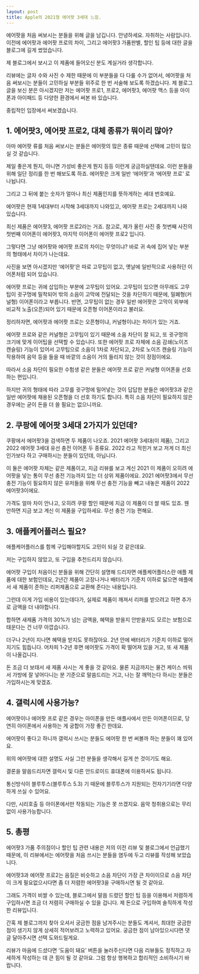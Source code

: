 ```yaml
---
layout: post
title: Apple의 2021형 에어팟 3세대 느낌.
---
```


에어팟을 처음 써보시는 분들을 위해 글을 남깁니다. 안녕하세요. 자취하는 사람입니다. 이전에 에어팟과 에어팟 프로의 차이, 그리고 에어팟3 가품판별, 할인 팁 등에 대한 글을 블로그에 길게 썼었습니다. 

제 블로그에서 보시고 이 제품에 들어오신 분도 계실거라 생각합니다.

리뷰에는 글자 수와 사진 수 제한 때문에 이 부분들을 다 다룰 수가 없어서, 에어팟을 처음 써보시는 분들이 고민하실 부분들 위주로 한 번 서술해 보도록 하겠습니다. 제 블로그 글을 보신 분은 아시겠지만 저는 에어팟 프로1, 프로2, 에어팟3, 에어팟 맥스 등을 아이폰과 아이패드 등 다양한 환경에서 써본 바 있습니다. 

중립적인 입장에서 써보겠습니다.



<h2>1. 에어팟3, 에어팟 프로2, 대체 종류가 뭐이리 많아?</h2>
아마 에어팟 류를 처음 써보시는 분들은 에어팟의 많은 종류 때문에 선택에 고민이 많으실 것 같습니다.

제일 좋은게 뭔지, 아니면 가성비 좋은게 뭔지 등등 이런게 궁금하실텐데요. 이런 분들을 위해 일단 정리를 한 번 해보도록 하죠. 에어팟은 크게 일반 ‘에어팟’과 ‘에어팟 프로’ 로 나뉩니다. 

그리고 그 뒤에 붙는 숫자가 얼마나 최신 제품인지를 뜻하게하는 세대 번호예요. 

에어팟은 현재 1세대부터 시작해 3세대까지 나와있고, 에어팟 프로는 2세대까지 나와 있습니다. 

최신 제품은 에어팟3, 에어팟 프로2라는 거죠. 참고로, 제가 올린 사진 중 첫번째 사진의 첫번째 이어폰이 에어팟3, 마지막 이어폰이 에어팟 프로2 입니다.

그렇다면 그냥 에어팟와 에어팟 프로의 차이는 무엇이냐? 바로 귀 속에 집어 넣는 부분의 형태에서 차이가 나는데요. 

사진을 보면 아시겠지만 ‘에어팟’은 따로 고무팁이 없고, 옛날에 일반적으로 사용하던 이어폰처럼 되어 있습니다. 

에어팟 프로는 귀에 삽입하는 부분에 고무팁이 있어요. 고무팁이 있으면 아무래도 고무팁이 귓구멍에 밀착되어 밖의 소음이 고막에 전달되는 것을 차단하기 때문에, 밀폐형(커널형) 이어폰이라고 부릅니다. 반면, 고무팁이 없는 경우 일반 에어팟은 고막이 외부에 비교적 노출(오픈)되어 있기 때문에 오픈형 이어폰이라고 불러요. 

정리하자면, 에어팟과 에어팟 프로는 오픈형이냐, 커널형이냐는 차이가 있는 거죠.

에어팟 프로와 같은 커널형은 고무팁이 있기 때문에 소음 차단이 잘 되고, 또 귓구멍의 크기에 맞게 이어팁을 선택할 수 있습니다. 또한 에어팟 프로 자체에 소음 감쇄(노이즈 캔슬링) 기능이 있어서 고무팁으로 소음이 1차로 차단되고, 2차로 노이즈 캔슬링 기능이 작용하여 음악 등을 들을 때 바깥의 소음이 거의 들리지 않는 것이 장점이에요. 

따라서 소음 차단이 필요한 수험생 같은 분들은 에어팟 프로 같은 커널형 이어폰을 선호하는 편입니다. 

하지만 귀의 형태에 따라 고무를 귓구멍에 밀어넣는 것이 답답한 분들은 에어팟3과 같은 일반 에어팟에 채용된 오픈형을 더 선호 하기도 합니다. 특히 소음 차단이 필요하지 않은 경우에는 굳이 돈을 더 쓸 필요는 없으니까요.



<h2>2. 쿠팡에 에어팟 3세대 2가지가 있던데?</h2>
쿠팡에서 에어팟3을 검색하면 두 제품이 나오죠. 2021 에어팟 3세대(이 제품), 그리고 2022 에어팟 3세대 유선 충전 이어폰 두 종류요. 2022 라고 적힌거 보고 저게 더 최신인가보다 하고 구매하시는 분들이 있던데, 아닙니다. 

이 둘은 에어팟 자체는 같은 제품이고, 지금 리뷰를 보고 계신 2021 이 제품이 오히려 에어팟을 넣는 통이 무선 충전 기능까지 있는 더 상위 제품이에요. 2021 에어팟3에서 무선 충전 기능이 필요하지 않은 유저들을 위해 무선 충전 기능을 빼고 내놓은 제품이 2022 에어팟3이에요.

가격도 얼마 차이 안나고, 오히려 쿠팡 할인 때문에 지금 이 제품이 더 쌀 때도 있죠. 웬만하면 지금 보고 계신 이 제품을 구입하세요. 무선 충전 기능 편해요.



<h2>3. 애플케어플러스 필요?</h2>
애플케어플러스를 함께 구입해야할지도 고민이 되실 것 같은데요. 

저는 구입하지 않았고, 또 구입을 추천드리지 않습니다. 

에어팟 구입이 처음이신 분들을 위해 간단히 설명해 드리자면 애플케어플러스란 애플 제품에 대한 보험인데요, 2년간 제품이 고장나거나 배터리가 기준치 이하로 닳으면 애플에서 새 제품이 준하는 리퍼제품으로 교환해 준다는 내용입니다.

그런데 이게 가입 비용이 있는데다가, 실제로 제품이 깨져서 리퍼를 받으려고 하면 추가로 금액을 더 내야합니다. 

합하면 새제품 가격의 30%가 넘는 금액을, 혜택을 받을지 안받을지도 모르는 보험으로 태운다는 건 너무 아깝습니다. 

더구나 2년이 지나면 혜택을 받지도 못하잖아요. 2년 안에 배터리가 기준치 이하로 떨어지기도 힘듭니다. 어차피 1-2년 후면 에어팟도 가격이 확 떨어져 있을 거고, 또 새 제품이 나올겁니다. 

돈 조금 더 보태서 새 제품 사시는 게 좋을 것 같아요. 물론 지금까지는 물건 케이스 씌워서 가방에 잘 넣어다니는 분 기준으로 말씀드리는 거고, 나는 잘 깨먹는다 하시는 분들은 가입하시는게 맞겠죠.



<h2>4. 갤럭시에 사용가능?</h2>
에어팟이나 에어팟 프로 같은 경우는 아이폰을 만든 애플사에서 만든 이어폰이므로, 당연히 아이폰에서 사용하는 게 궁합이 가장 좋긴 한데요. 

에어팟이 좋다고 하니까 갤럭시 쓰시는 분들도 에어팟 한 번 써볼까 하는 분들이 꽤 있어요. 

위의 에어팟에 대한 설명도 사실 그런 분들을 생각해서 길게 쓴 것이기도 해요. 

결론을 말씀드리자면 갤럭시 및 다른 안드로이드 휴대폰에 이용하셔도 됩니다. 

통신방식이 블루투스(블루투스 5.3) 기 때문에 블루투스가 지원되는 전자기기라면 다양하게 쓰실 수 있어요. 

다만, 시리호출 등 아이폰에서만 작동되는 기능은 못 쓰겠지요. 음악 청취용으로는 무리없이 사용가능합니다.



<h2>5. 총평</h2>
에어팟3 가품 주의점이나 할인 팁 관련 내용은 저의 이전 리뷰 및 블로그에서 언급했기 때문에, 이 리뷰에서는 에어팟을 처음 쓰시는 분들을 염두에 두고 리뷰를 작성해 보았습니다. 

에어팟3과 에어팟 프로2는 음질은 비슷하고 소음 차단이 가장 큰 차이이므로 소음 차단이 크게 필요없으시다면 좀 더 저렴한 에어팟3을 구매하시면 될 것 같아요. 

그래도 가격이 비쌀 수 있는데, 블로그에서 말씀 드렸던 할인 팁 등을 이용해서 저렴하게 구입하시면 조금 더 저렴히 구매하실 수 있을 겁니다.
제 돈으로 구입하여 솔직하게 작성한 리뷰입니다. 

간혹 제 블로그까지 찾아 오셔서 궁금한 점을 남겨주시는 분들도 계셔서, 최대한 궁금한 점이 생기지 않게 상세히 적어보려고 노력하고 있어요. 궁금한 점이 남아있으시다면 댓글 달아주시면 선택 도와드릴게요. 

리뷰가 마음에 드셨다면 ‘도움이 돼요’ 버튼을 눌러주신다면 다음 리뷰들도 정직하고 자세하게 작성하는 데 큰 힘이 될 것 같아요. 그럼 항상 행복하고 합리적인 소비하시기 바랍니다.